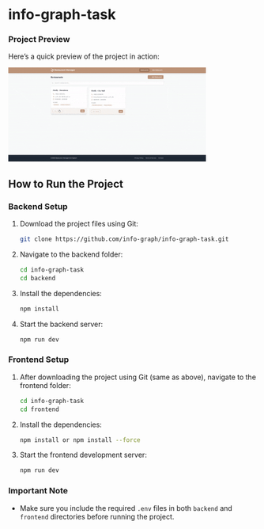 # info-graph-task
### Project Preview

Here’s a quick preview of the project in action:

![Project Demo](/demo.gif)

## How to Run the Project

### Backend Setup

1. Download the project files using Git:
   ```bash
   git clone https://github.com/info-graph/info-graph-task.git
   ```
2. Navigate to the backend folder:
   ```bash
   cd info-graph-task
   cd backend
   ```
3. Install the dependencies:
   ```bash
   npm install
   ```
4. Start the backend server:
   ```bash
   npm run dev
   ```

### Frontend Setup

1. After downloading the project using Git (same as above), navigate to the frontend folder:
   ```bash
   cd info-graph-task
   cd frontend
   ```
2. Install the dependencies:
   ```bash
   npm install or npm install --force
   ```
3. Start the frontend development server:
   ```bash
   npm run dev
   ```

### Important Note

- Make sure you include the required `.env` files in both `backend` and `frontend` directories before running the project.



